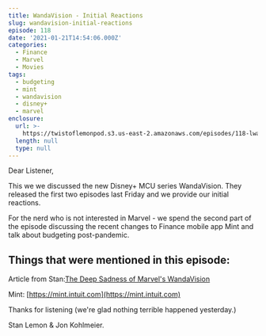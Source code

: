 ```yaml
---
title: WandaVision - Initial Reactions
slug: wandavision-initial-reactions
episode: 118
date: '2021-01-21T14:54:06.000Z'
categories:
  - Finance
  - Marvel
  - Movies
tags:
  - budgeting
  - mint
  - wandavision
  - disney+
  - marvel
enclosure:
  url: >-
    https://twistoflemonpod.s3.us-east-2.amazonaws.com/episodes/118-lwatol-20210121.mp3
  length: null
  type: null
---
```


Dear Listener,

This we we discussed the new Disney+ MCU series WandaVision. They released the first two episodes last Friday and we provide our initial reactions.

For the nerd who is not interested in Marvel - we spend the second part of the episode discussing the recent changes to Finance mobile app Mint and talk about budgeting post-pandemic.

## Things that were mentioned in this episode: 

Article from Stan:[The Deep Sadness of Marvel's WandaVision](https://apple.news/AoSIACV_TRReeYidva9Db5g)

Mint: [https://mint.intuit.com](https://mint.intuit.com)

Thanks for listening (we're glad nothing terrible happened yesterday.)

Stan Lemon & Jon Kohlmeier.
